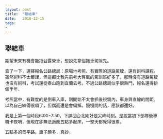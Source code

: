 ```yaml
---
layout: post
title:  "聯結車"
date:   2018-12-15
tags:
-
---
```

## 聯結車

期望未來有機會能拖台露營車，想說先拿個拖車駕照先。

查了一下，選擇報名公路總局：原場地考照、有實際的道路駕駛，還有術科課程。雖然術科不太嚴謹，但這都比我先前考大客車的駕訓班好多了。那時沒有道路駕駛也沒有術科，考試還從泰山跑到宜蘭去考。不過公路總局似乎很熱門，報名還得排個半年。

考照當中，有難度的是倒車入庫，剛開始不太會抓後視鏡內，車身與直線的間距。以為自己練得很順了，但偶而還是會偏掉。慢慢開的話，應該都還好。

我是上第一個時段6:00~7:50，下課回台北剛好是尖峰時刻。是說當初下部隊後專職卡夜哨，但現在卻無法適應五點多起床，一整天都覺得很累。

五點多的景平路，車子頗多，真妙。